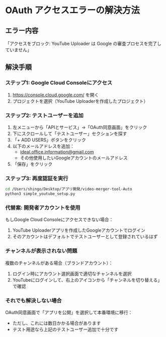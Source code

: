 # OAuth アクセスエラーの解決方法

## エラー内容
「アクセスをブロック: YouTube Uploader は Google の審査プロセスを完了していません」

## 解決手順

### ステップ1: Google Cloud Consoleにアクセス

1. https://console.cloud.google.com/ を開く
2. プロジェクトを選択（YouTube Uploaderを作成したプロジェクト）

### ステップ2: テストユーザーを追加

1. 左メニューから「APIとサービス」→「OAuth同意画面」をクリック
2. 下にスクロールして「テストユーザー」セクションを探す
3. 「+ ADD USERS」ボタンをクリック
4. 以下のメールアドレスを追加：
   - ideal.office.information@gmail.com
   - その他使用したいGoogleアカウントのメールアドレス
5. 「保存」をクリック

### ステップ3: 再度認証を実行

```bash
cd /Users/shingo/Desktop/アプリ開発/video-merger-tool-Auto
python3 simple_youtube_setup.py
```

### 代替案: 開発者アカウントを使用

もしGoogle Cloud Consoleにアクセスできない場合：

1. YouTube Uploaderアプリを作成したGoogleアカウントでログイン
2. そのアカウントはデフォルトでテストユーザーとして登録されているはず

### チャンネルが表示されない問題

複数のチャンネルがある場合（ブランドアカウント）：

1. ログイン時にアカウント選択画面で適切なチャンネルを選択
2. YouTubeにログインして、右上のアイコンから「チャンネルを切り替える」で確認

### それでも解決しない場合

OAuth同意画面で「アプリを公開」を選択して本番環境に移行：
- ただし、これには数日かかる場合があります
- テスト用途なら上記のテストユーザー追加で十分です